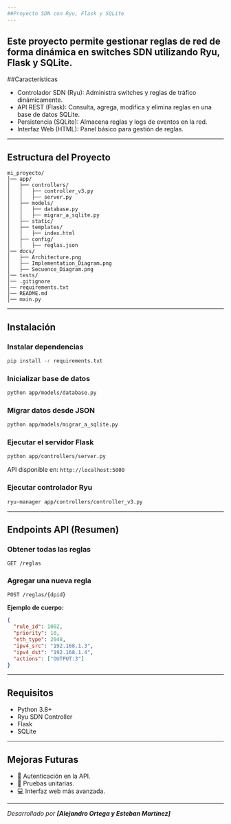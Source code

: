 ```yaml
---
##Proyecto SDN con Ryu, Flask y SQLite
---
```

Este proyecto permite gestionar reglas de red de forma dinámica en switches SDN utilizando **Ryu**, **Flask** y **SQLite**.
---
##Características
-  Controlador SDN (Ryu): Administra switches y reglas de tráfico dinámicamente.
-  API REST (Flask): Consulta, agrega, modifica y elimina reglas en una base de datos SQLite.
-  Persistencia (SQLite): Almacena reglas y logs de eventos en la red.
-  Interfaz Web (HTML): Panel básico para gestión de reglas.

---

## Estructura del Proyecto

```
mi_proyecto/
│── app/
│   ├── controllers/
│   │   ├── controller_v3.py
│   │   ├── server.py
│   ├── models/
│   │   ├── database.py
│   │   ├── migrar_a_sqlite.py
│   ├── static/
│   ├── templates/
│   │   ├── index.html
│   ├── config/
│   │   ├── reglas.json
│── docs/
│   ├── Architecture.png
│   ├── Implementation_Diagram.png
│   ├── Secuence_Diagram.png
│── tests/
│── .gitignore
│── requirements.txt
│── README.md
│── main.py
```

---

## Instalación

### Instalar dependencias

```bash
pip install -r requirements.txt
```

### Inicializar base de datos

```bash
python app/models/database.py
```

### Migrar datos desde JSON

```bash
python app/models/migrar_a_sqlite.py
```

### Ejecutar el servidor Flask

```bash
python app/controllers/server.py
```

API disponible en: `http://localhost:5000`

### Ejecutar controlador Ryu

```bash
ryu-manager app/controllers/controller_v3.py
```

---

## Endpoints API (Resumen)

### Obtener todas las reglas

```http
GET /reglas
```

### Agregar una nueva regla

```http
POST /reglas/{dpid}
```

**Ejemplo de cuerpo:**

```json
{
  "rule_id": 1002,
  "priority": 10,
  "eth_type": 2048,
  "ipv4_src": "192.168.1.3",
  "ipv4_dst": "192.168.1.4",
  "actions": ["OUTPUT:3"]
}
```

---

## Requisitos

- Python 3.8+
- Ryu SDN Controller
- Flask
- SQLite

---

## Mejoras Futuras

- 🔐 Autenticación en la API.
- 🧪 Pruebas unitarias.
- 💻 Interfaz web más avanzada.

---

_Desarrollado por **[Alejandro Ortega y Esteban Martinez]**_
